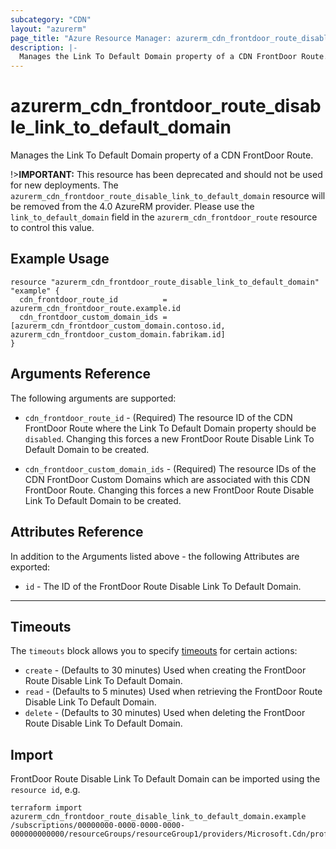 ```yaml
---
subcategory: "CDN"
layout: "azurerm"
page_title: "Azure Resource Manager: azurerm_cdn_frontdoor_route_disable_link_to_default_domain"
description: |-
  Manages the Link To Default Domain property of a CDN FrontDoor Route.
---
```


# azurerm_cdn_frontdoor_route_disable_link_to_default_domain

Manages the Link To Default Domain property of a CDN FrontDoor Route.

!>**IMPORTANT:** This resource has been deprecated and should not be used for new deployments. The `azurerm_cdn_frontdoor_route_disable_link_to_default_domain` resource will be removed from the 4.0 AzureRM provider. Please use the `link_to_default_domain` field in the `azurerm_cdn_frontdoor_route` resource to control this value.

## Example Usage

```hcl
resource "azurerm_cdn_frontdoor_route_disable_link_to_default_domain" "example" {
  cdn_frontdoor_route_id          = azurerm_cdn_frontdoor_route.example.id
  cdn_frontdoor_custom_domain_ids = [azurerm_cdn_frontdoor_custom_domain.contoso.id, azurerm_cdn_frontdoor_custom_domain.fabrikam.id]
}
```

## Arguments Reference

The following arguments are supported:

* `cdn_frontdoor_route_id` - (Required) The resource ID of the CDN FrontDoor Route where the Link To Default Domain property should be `disabled`. Changing this forces a new FrontDoor Route Disable Link To Default Domain to be created.

* `cdn_frontdoor_custom_domain_ids` - (Required) The resource IDs of the CDN FrontDoor Custom Domains which are associated with this CDN FrontDoor Route. Changing this forces a new FrontDoor Route Disable Link To Default Domain to be created.

## Attributes Reference

In addition to the Arguments listed above - the following Attributes are exported:

* `id` - The ID of the FrontDoor Route Disable Link To Default Domain.

---

## Timeouts

The `timeouts` block allows you to specify [timeouts](https://www.terraform.io/docs/configuration/resources.html#timeouts) for certain actions:

* `create` - (Defaults to 30 minutes) Used when creating the FrontDoor Route Disable Link To Default Domain.
* `read` - (Defaults to 5 minutes) Used when retrieving the FrontDoor Route Disable Link To Default Domain.
* `delete` - (Defaults to 30 minutes) Used when deleting the FrontDoor Route Disable Link To Default Domain.

## Import

FrontDoor Route Disable Link To Default Domain can be imported using the `resource id`, e.g.

```shell
terraform import azurerm_cdn_frontdoor_route_disable_link_to_default_domain.example /subscriptions/00000000-0000-0000-0000-000000000000/resourceGroups/resourceGroup1/providers/Microsoft.Cdn/profiles/profile1/afdEndpoints/endpoint1/routes/route1/disableLinkToDefaultDomain/disableLinkToDefaultDomain1
```
